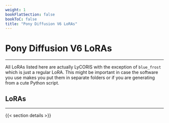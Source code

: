 ```yaml
---
weight: 1
bookFlatSection: false
bookToC: false
title: "Pony Diffusion V6 LoRAs"
---
```


<!--markdownlint-disable MD025 -->

# Pony Diffusion V6 LoRAs

---

All LoRAs listed here are actually LyCORIS with the exception of `blue_frost` which is just a regular LoRA. This might be important in case the software you use makes you put them in separate folders or if you are generating from a cute Python script.

## LoRAs

---

{{< section details >}}
